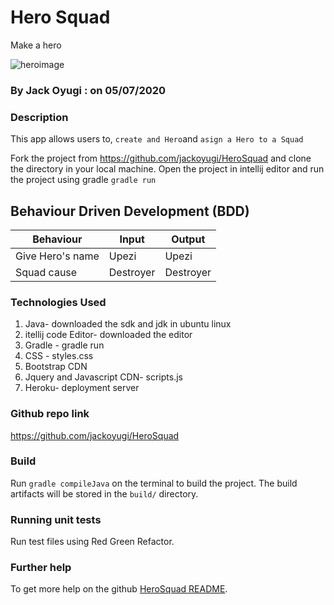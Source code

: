 # Hero Squad
Make a hero
<br>

![heroimage](https://user-images.githubusercontent.com/64521605/86558694-c588d280-bf62-11ea-8d6e-6dc4254f52b9.jpg)
### By Jack Oyugi : on 05/07/2020

### Description
This app allows users to, `create and Hero`and `asign a Hero to a Squad`


Fork the project from https://github.com/jackoyugi/HeroSquad
and clone the directory in your local machine.
Open the project in intellij editor and run the project using gradle `gradle run`
<br>
## Behaviour Driven Development (BDD)
| Behaviour          |       Input       |     Output       |
| ------------------ | ----------------  | ---------------  |
| Give Hero's name   |      Upezi        |    Upezi         |
| Squad cause        |      Destroyer    |    Destroyer     |


### Technologies Used
<ol>
<li>Java- downloaded the sdk and jdk in ubuntu linux</li>
<li>itellij  code Editor- downloaded the editor</li>
<li>Gradle - gradle run</li>
<li>CSS - styles.css</li>
<li>Bootstrap CDN</li>
<li>Jquery and Javascript CDN- scripts.js</li>
<li>Heroku- deployment server</li>
</ol>

### Github repo link
https://github.com/jackoyugi/HeroSquad


### Build

Run `gradle compileJava` on the terminal to build the project. The build artifacts will be stored in the `build/` directory.

### Running unit tests

Run test files using Red Green Refactor.


### Further help

To get more help on the github [HeroSquad README](https://github.com/jackoyugi/README.md).
